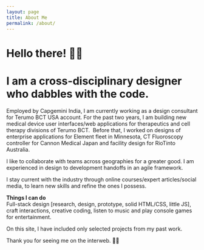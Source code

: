 ```yaml
---
layout: page
title: About Me
permalink: /about/
---
```


# Hello there! 👋🏼  
# I am a cross-disciplinary designer who dabbles with the code.  

Employed by Capgemini India, I am currently working as a design consultant for Terumo BCT USA account. For the past two years, I am building new medical device user interfaces/web applications for therapeutics and cell therapy divisions of Terumo BCT. 
Before that, I worked on designs of enterprise applications for Element fleet in Minnesota, CT Fluoroscopy controller for Cannon Medical Japan and facility design for RioTinto Australia.  

I like to collaborate with teams across geographies for a greater good. I am experienced in design to development handoffs in an agile framework.  

I stay current with the industry through online courses/expert articles/social media, to learn new skills and refine the ones I possess.  

**Things I can do**  
Full-stack design [research, design, prototype, solid HTML/CSS, little JS], craft interactions, creative coding, listen to music and play console games for entertainment.  

On this site, I have included only selected projects from my past work.  

Thank you for seeing me on the interweb. 🙏🏼
